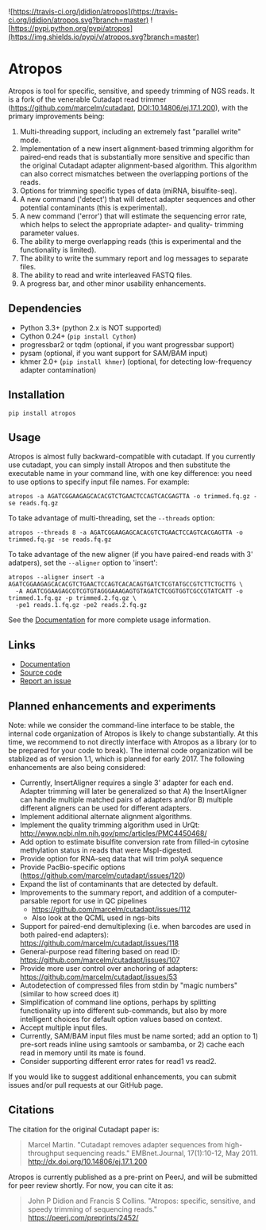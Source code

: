 ![https://travis-ci.org/jdidion/atropos](https://travis-ci.org/jdidion/atropos.svg?branch=master)
![https://pypi.python.org/pypi/atropos](https://img.shields.io/pypi/v/atropos.svg?branch=master)

# Atropos

Atropos is tool for specific, sensitive, and speedy trimming of NGS reads. It is a fork of the venerable Cutadapt read trimmer (https://github.com/marcelm/cutadapt, [DOI:10.14806/ej.17.1.200](http://dx.doi.org/10.14806/ej.17.1.200)), with the primary improvements being:

1. Multi-threading support, including an extremely fast "parallel write" mode.
2. Implementation of a new insert alignment-based trimming algorithm for paired-end reads that is substantially more sensitive and specific than the original Cutadapt adapter alignment-based algorithm. This algorithm can also correct mismatches between the overlapping portions of the reads.
3. Options for trimming specific types of data (miRNA, bisulfite-seq).
4. A new command ('detect') that will detect adapter sequences and other potential contaminants (this is experimental).
5. A new command ('error') that will estimate the sequencing error rate, which helps to select the appropriate adapter- and quality- trimming parameter values.
5. The ability to merge overlapping reads (this is experimental and the functionality is limited).
6. The ability to write the summary report and log messages to separate files.
7. The ability to read and write interleaved FASTQ files.
8. A progress bar, and other minor usability enhancements.

## Dependencies

* Python 3.3+ (python 2.x is NOT supported)
* Cython 0.24+ (`pip install Cython`)
* progressbar2 or tqdm (optional, if you want progressbar support)
* pysam (optional, if you want support for SAM/BAM input)
* khmer 2.0+ (`pip install khmer`) (optional, for detecting low-frequency adapter contamination)

## Installation

`pip install atropos`

## Usage

Atropos is almost fully backward-compatible with cutadapt. If you currently use cutadapt, you can simply install Atropos and then substitute the executable name in your command line, with one key difference: you need to use options to specify input file names. For example:

```{python}
atropos -a AGATCGGAAGAGCACACGTCTGAACTCCAGTCACGAGTTA -o trimmed.fq.gz -se reads.fq.gz
```

To take advantage of multi-threading, set the `--threads` option:

```{python}
atropos --threads 8 -a AGATCGGAAGAGCACACGTCTGAACTCCAGTCACGAGTTA -o trimmed.fq.gz -se reads.fq.gz
```

To take advantage of the new aligner (if you have paired-end reads with 3' adatpers), set the `--aligner` option to 'insert':

```{python}
atropos --aligner insert -a AGATCGGAAGAGCACACGTCTGAACTCCAGTCACACAGTGATCTCGTATGCCGTCTTCTGCTTG \
  -A AGATCGGAAGAGCGTCGTGTAGGGAAAGAGTGTAGATCTCGGTGGTCGCCGTATCATT -o trimmed.1.fq.gz -p trimmed.2.fq.gz \
  -pe1 reads.1.fq.gz -pe2 reads.2.fq.gz
```

See the [Documentation](https://atropos.readthedocs.org/) for more complete usage information.

## Links

* [Documentation](https://atropos.readthedocs.org/)
* [Source code](https://github.com/jdidion/atropos/)
* [Report an issue](https://github.com/jdidion/atropos/issues)

## Planned enhancements and experiments

Note: while we consider the command-line interface to be stable, the internal code organization of Atropos is likely to change substantially. At this time, we recommend to not directly interface with Atropos as a library (or to be prepared for your code to break). The internal code organization will be stablized as of version 1.1, which is planned for early
2017. The following enhancements are also being considered:

* Currently, InsertAligner requires a single 3' adapter for each end. Adapter trimming will later be generalized so that A) the InsertAligner can handle multiple matched pairs of adapters and/or B) multiple different aligners can be used for different adapters.
* Implement additional alternate alignment algorithms.
* Implement the quality trimming algorithm used in UrQt: http://www.ncbi.nlm.nih.gov/pmc/articles/PMC4450468/
* Add option to estimate bisulfite conversion rate from filled-in cytosine methylation status in reads that were MspI-digested.
* Provide option for RNA-seq data that will trim polyA sequence
* Provide PacBio-specific options (https://github.com/marcelm/cutadapt/issues/120)
* Expand the list of contaminants that are detected by default.
* Improvements to the summary report, and addition of a computer-parsable report for use in QC pipelines
  * https://github.com/marcelm/cutadapt/issues/112
  * Also look at the QCML used in ngs-bits
* Support for paired-end demultiplexing (i.e. when barcodes are used in both paired-end adapters): https://github.com/marcelm/cutadapt/issues/118
* General-purpose read filtering based on read ID: https://github.com/marcelm/cutadapt/issues/107
* Provide more user control over anchoring of adapters: https://github.com/marcelm/cutadapt/issues/53
* Autodetection of compressed files from stdin by "magic numbers" (similar to how screed does it)
* Simplification of command line options, perhaps by splitting functionality up into different sub-commands, but also by more intelligent choices for default option values based on context.
* Accept multiple input files.
* Currently, SAM/BAM input files must be name sorted; add an option to 1) pre-sort reads inline using samtools or sambamba, or 2) cache each read in memory until its mate is found.
* Consider supporting different error rates for read1 vs read2.

If you would like to suggest additional enhancements, you can submit issues and/or pull requests at our GitHub page.

## Citations

The citation for the original Cutadapt paper is:
 
> Marcel Martin. "Cutadapt removes adapter sequences from high-throughput sequencing reads." EMBnet.Journal, 17(1):10-12, May 2011. http://dx.doi.org/10.14806/ej.17.1.200

Atropos is currently published as a pre-print on PeerJ, and will be submitted for peer review shortly. For now, you can cite it as:

> John P Didion and Francis S Collins. "Atropos: specific, sensitive, and speedy trimming of sequencing reads." https://peerj.com/preprints/2452/
